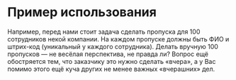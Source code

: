 # Пример использования

Например, перед нами стоит задача сделать пропуска для 100 сотрудников некой компании. На каждом пропуске должны быть ФИО и штрих-код (уникальный у каждого сотрудника). Делать вручную 100 пропусков — не весёлая перспектива, не правда ли? Вопрос ещё обостряется тем, что заказчику это нужно сделать «вчера», а у Вас помимо этого ещё куча других не менее важных «вчерашних» дел.
